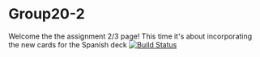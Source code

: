 # Group20-2
Welcome the the assignment 2/3 page! This time it's about incorporating the new cards for the Spanish deck
[![Build Status](https://travis-ci.org/cs361-W16/Group20-2.svg?branch=master)](https://travis-ci.org/cs361-W16/Group20-2)
